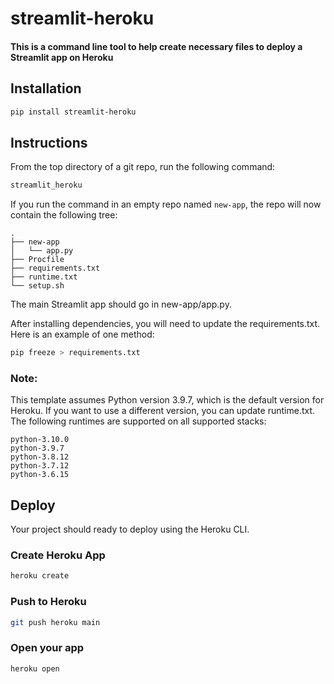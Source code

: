 <h1>streamlit-heroku</h1>
<h4>This is a command line tool to help create necessary files to deploy a Streamlit app on Heroku</h4>

<h2>Installation</h2>

```bash
pip install streamlit-heroku
```

<h2>Instructions</h2>
From the top directory of a git repo, run the following command:

```python
streamlit_heroku
```

If you run the command in an empty repo named ```new-app```, the repo will now contain the following tree:

```
.
├── new-app
│   └── app.py
├── Procfile
├── requirements.txt
├── runtime.txt
└── setup.sh
```

The main Streamlit app should go in new-app/app.py.

After installing dependencies, you will need to update the requirements.txt. Here is an example of one method:
```bash
pip freeze > requirements.txt
```

<h3>Note:</h3> This template assumes Python version 3.9.7, which is the default version for Heroku. If you want to use a different version, you can update runtime.txt. The following runtimes are supported on all supported stacks:

    python-3.10.0
    python-3.9.7
    python-3.8.12
    python-3.7.12
    python-3.6.15

<h2>Deploy</h2>
Your project should ready to deploy using the Heroku CLI.

<h3>Create Heroku App</h3>

```bash
heroku create
```
<h3>Push to Heroku</h3>

```bash
git push heroku main
```
<h3>Open your app</h3>

```bash
heroku open
```
